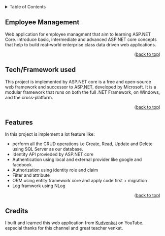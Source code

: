 <!-- TABLE OF CONTENTS -->
<details>
  <summary>Table of Contents</summary>
  <ol>
    <li><a href="#Employee-Managment">Employee Management</a></li>
    <li><a href="#techframework-used">Tech/Framework used</a></li>
    <li><a href="#features">Features</a></li>
    <li><a href="#credits">Credits</a></li>
  </ol>
</details>

<!-- ABOUT THE PROJECT -->
## Employee Management
Web application for employee managment that aim to learning ASP.NET Core. introduce basic, intermediate and advanced ASP.NET core concepts that help to build real-world enterprise class data driven web applications.
<p align="right">(<a href="#top">back to top</a>)</p>

## Tech/Framework used
This project is implemented by ASP.NET core is a free and open-source web framework and successor to ASP.NET, developed by Microsoft. It is a modular framework that runs on both the full .NET Framework, on Windows, and the cross-platform.
<p align="right">(<a href="#top">back to top</a>)</p>

## Features
In this project is implement a lot feature like:
* perform all the CRUD operations i.e Create, Read, Update and Delete using SQL Server as our database.
* Identity API provieded by ASP.NET core
* Authentication using local and external provider like google and facebook.
* Authorization using identity role and claim
* Filter and attribute
* ORM using entity framework core and apply code first + migration
* Log framwork using NLog
<p align="right">(<a href="#top">back to top</a>)</p>

## Credits
I built and learned this web application from [Kudvenkat](https://www.youtube.com/channel/UCCTVrRB5KpIiK6V2GGVsR1Q) on YouTube. especial thanks for this channel and great teacher venkat.
